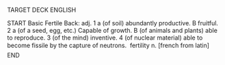 TARGET DECK
ENGLISH

START
Basic
Fertile
Back: adj. 1 a (of soil) abundantly productive. B fruitful. 2 a (of a seed, egg, etc.) Capable of growth. B (of animals and plants) able to reproduce. 3 (of the mind) inventive. 4 (of nuclear material) able to become fissile by the capture of neutrons.  fertility n. [french from latin]
END

